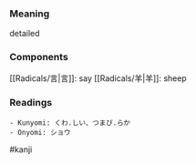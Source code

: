 ### Meaning

detailed

### Components

[[Radicals/言|言]]: say [[Radicals/羊|羊]]: sheep

### Readings

```
- Kunyomi: くわ.しい、つまび.らか
- Onyomi: ショウ
```

#kanji